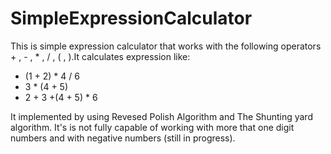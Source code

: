 # SimpleExpressionCalculator

This is simple expression calculator that works with the following operators  + , - , * , / , ( , ).It calculates expression like:
- (1 + 2) * 4 / 6 
- 3 * (4 + 5)
- 2 + 3 +(4 + 5) * 6


It implemented by using Revesed Polish Algorithm and The Shunting yard algorithm.
It's is not fully capable of working with more that one digit numbers and with negative numbers (still in progress).
